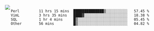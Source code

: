 

<a href="https://github.com/anuraghazra/github-readme-stats">
  <img align="left" src="https://github-readme-stats.vercel.app/api?username=kfly8&count_private=true&show_icons=true&theme=calm" />
</a>


<!--START_SECTION:waka-->

```text
Perl         11 hrs 15 mins  ██████████████▒░░░░░░░░░░   57.45 %
VimL         3 hrs 35 mins   ████▓░░░░░░░░░░░░░░░░░░░░   18.38 %
SQL          1 hr 4 mins     █▒░░░░░░░░░░░░░░░░░░░░░░░   05.45 %
Other        56 mins         █▒░░░░░░░░░░░░░░░░░░░░░░░   04.82 %
```

<!--END_SECTION:waka-->
